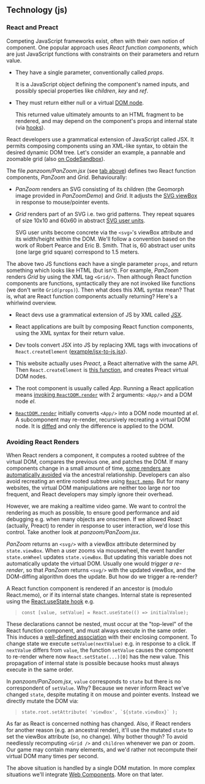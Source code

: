 ## Technology (js)

### React and Preact

Competing JavaScript frameworks exist, often with their own notion of component.
One popular approach uses _React function components_, which are just JavaScript functions with constraints on their parameters and return value.

- They have a single parameter, conventionally called _props_.

  It is a JavaScript object defining the component's named inputs,
  and possibly special properties like _children_, _key_ and _ref_.

- They must return either null or a virtual [DOM node](https://developer.mozilla.org/en-US/docs/Web/API/Node).

  This returned value ultimately amounts to an HTML fragment to be rendered,
  and may depend on the component's props and internal state (via [hooks](https://reactjs.org/docs/hooks-intro.html)).

React developers use a grammatical extension of JavaScript called JSX.
It permits composing components using an XML-like syntax, to obtain the desired dynamic DOM tree.
Let's consider an example, a pannable and zoomable grid (also [on CodeSandbox](https://codesandbox.io/s/rogue-markup-panzoom-yq060?file=/src/panzoom/PanZoom.jsx "@new-tab")).

<div
  class="tabs"
  height="400"
  id="tabs-panzoom"
  tabs="[
    { key: 'component', filepath: 'panzoom/PanZoomDemo' },
    { key: 'code', filepath: 'panzoom/PanZoom.jsx', folds: [{ line: 8, ch: 0 }] },
    { key: 'code', filepath: 'panzoom/PanZoomDemo.jsx' },
  ]"
></div>

The file _panzoom/PanZoom.jsx_ (see [tab above](#command "open-tab panzoom code--panzoom/PanZoom.jsx")) defines two React function components, _PanZoom_ and _Grid_.
Behaviourally:

- _PanZoom_ renders an SVG consisting of its children (the Geomorph image provided in _PanZoomDemo_) and _Grid_. It adjusts the [SVG viewBox](https://developer.mozilla.org/en-US/docs/Web/SVG/Attribute/viewBox) in response to mouse/pointer events.

- _Grid_ renders part of an SVG i.e. two grid patterns.
  They repeat squares of size 10x10 and 60x60 in abstract [SVG user units](https://www.w3.org/TR/SVG2/coords.html#TermUserUnits "@new-tab").

  <aside>
  
  SVG user units become concrete via the `<svg>`'s viewBox attribute and its width/height within the DOM.
  We'll follow a convention based on the work of Robert Pearce and Eric B. Smith. That is, 60 abstract user units (one large grid square) correspond to 1.5 meters.
  </aside>

The above two JS functions each have a single parameter `props`, and return something which looks like HTML (but isn't).
For example, _PanZoom_ renders _Grid_ by using the XML tag `<Grid/>`.
Then although React function components are functions, syntactically they are not invoked like functions (we don't write `Grid(props)`).
Then what does this XML syntax mean?
That is, what are React function components actually returning?
Here's a whirlwind overview.

- React devs use a grammatical extension of JS by XML called [JSX](https://en.wikipedia.org/wiki/JSX_(JavaScript) "@new-tab").
- React applications are built by composing React function components, using the XML syntax for their return value.
- Dev tools convert JSX into JS by replacing XML tags with invocations of `React.createElement` ([example/jsx-to-js.jsx](#command "open-tab jsx-to-js")).
- This website actually uses _Preact_, a React alternative with the same API.
  Then `React.createElement` is [this function](https://github.com/preactjs/preact/blob/master/src/create-element.js "@new-tab"),
  and creates Preact virtual DOM nodes.
- The root component is usually called _App_.
  Running a React application means [invoking `ReactDOM.render`](https://codesandbox.io/s/rogue-markup-panzoom-yq060?file=/src/index.js "@new-tab")
  with 2 arguments: `<App/>` and a DOM node _el_.

- [`ReactDOM.render`](https://github.com/preactjs/preact/blob/master/src/render.js "@new-tab") initially converts `<App/>` into a DOM node mounted at _el_.
  A subcomponent may re-render, recursively recreating a virtual DOM node.
  It is [diffed](https://github.com/preactjs/preact/blob/master/src/diff/index.js "@new-tab") and only the difference is applied to the DOM.

<div
  class="tabs"
  id="tabs-jsx-to-js"
  height="340"
  tabs="[ { key: 'code', filepath: 'example/jsx-to-js.jsx' } ]"
></div>

### Avoiding React Renders

<!--
Websites respond to interaction, sometimes without changing the DOM.
When they do mutate the DOM, they usually don't continually do so.
For example, zooming a map can be done with a CSS transform and a pre-existing CSS transition.
As another example, showing additional search results amounts to a single mutation.
-->

When React renders a component, it computes a rooted subtree of the virtual DOM,
compares the previous one, and patches the DOM.
If many components change in a small amount of time, [some renders are automatically avoided](https://github.com/preactjs/preact/blob/ebd87f3005d9558bfd3c5f38e0496a5d19553441/src/component.js#L221 "@new-tab") via the ancestral relationship.
Developers can also avoid recreating an entire rooted subtree using [`React.memo`](https://github.com/preactjs/preact/blob/master/compat/src/memo.js "@new-tab").
But for many websites, the virtual DOM manipulations are neither too large nor too frequent, and React developers may simply ignore their overhead.

However, we are making a realtime video game.
We want to control the rendering as much as possible, to ensure good performance and aid debugging e.g. when many objects are onscreen.
If we allowed React (actually, Preact) to render in response to user interaction, we'd lose this control.
Take another look at _panzoom/PanZoom.jsx_.

<div
  class="tabs"
  height="360"
  id="tabs-panzoom-again"
  tabs="[
    { key: 'code', filepath: 'panzoom/PanZoom.jsx' },
    { key: 'code', filepath: 'geom/rect.js' },
  ]"
></div>

_PanZoom_ returns an `<svg/>` with a viewBox attribute determined by `state.viewBox`.
When a user zooms via mousewheel, the event handler `state.onWheel` updates `state.viewBox`.
But updating this variable does not automatically update the virtual DOM.
Usually one would _trigger a re-render_, so that _PanZoom_ returns `<svg/>` with the updated viewBox, and the DOM-diffing algorithm does the update.
But how do we trigger a re-render?

A React function component is rendered if an ancestor is (modulo React.memo), or if its internal state changes. Internal state is represented using the [React.useState hook](https://reactjs.org/docs/hooks-state.html) e.g.

> `const [value, setValue] = React.useState(() => initialValue);`

These declarations cannot be nested, must occur at the "top-level" of the React function component, and must always execute in the same order.
This induces a [well-defined association](https://github.com/preactjs/preact/blob/98f130ee8695c2b4f7535205ddf02168192cdcac/hooks/src/index.js#L109 "@new-tab") with their enclosing component.
To change state we execute `setValue(nextValue)` e.g. in response to a click. If `nextValue` differs from `value`, the function `setValue` causes the component to re-render where now `React.setState(...)[0]` has the new value.
This propagation of internal state is possible because hooks must always execute in the same order.

In _panzoom/PanZoom.jsx_, `value` corresponds to `state` but there is no correspondent of `setValue`.
Why?
Because we never inform React we've changed `state`, despite mutating it on mouse and pointer events.
Instead we directly mutate the DOM via:

> ``state.root.setAttribute( 'viewBox', `${state.viewBox}` );``

<!-- By the way, `` `${state.viewBox}` `` amounts to `state.viewBox.toString()` which is defined in [geom/rect.js](#command "open-tab panzoom-again code--geom/rect.js"). -->

As far as React is concerned nothing has changed.
Also, if React renders for another reason (e.g. an ancestral render), it'll use the mutated `state` to set the viewBox attribute (so, no change).
Why bother though?
To avoid needlessly recomputing `<Grid />` and `children` whenever we pan or zoom.
Our game may contain many elements, and we'd rather not recompute their virtual DOM many times per second.

The above situation is handled by a single DOM mutation.
In more complex situations we'll integrate [Web Components](https://developer.mozilla.org/en-US/docs/Web/Web_Components).
More on that later.

<!-- ### CSS inside JS

Traditionally, CSS is provided in separate files,
linked in the `<head/>` and referenced by DOM elements via their space-separated attribute `class`.
Both _PanZoom_ and _PanZoomDemo_ above are styled using CSS-in-JS.
This means the CSS is written inside JS or JSX files, often together with the React component it applies to.
The npm module [Goober](https://www.npmjs.com/package/goober) handles this for us. -->
